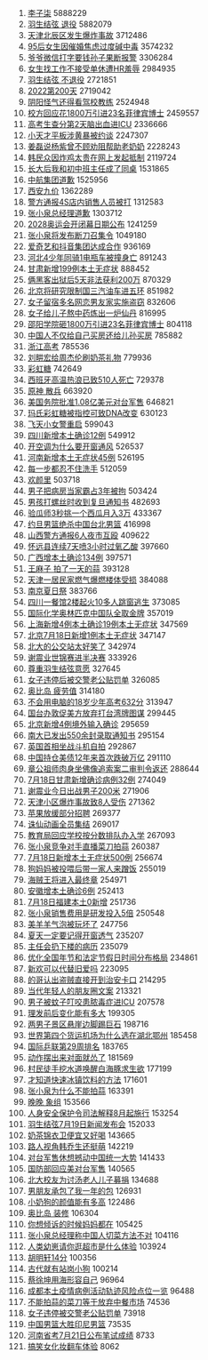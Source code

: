 1. [李子柒](https://s.weibo.com//weibo?q=%E6%9D%8E%E5%AD%90%E6%9F%92&Refer=top) 5888229
2. [羽生结弦 退役](https://s.weibo.com//weibo?q=%E7%BE%BD%E7%94%9F%E7%BB%93%E5%BC%A6%20%E9%80%80%E5%BD%B9&Refer=top) 5882079
3. [天津北辰区发生爆炸事故](https://s.weibo.com//weibo?q=%23%E5%A4%A9%E6%B4%A5%E5%8C%97%E8%BE%B0%E5%8C%BA%E5%8F%91%E7%94%9F%E7%88%86%E7%82%B8%E4%BA%8B%E6%95%85%23&Refer=top) 3712486
4. [95后女生因催婚焦虑过度碱中毒](https://s.weibo.com//weibo?q=%2395%E5%90%8E%E5%A5%B3%E7%94%9F%E5%9B%A0%E5%82%AC%E5%A9%9A%E7%84%A6%E8%99%91%E8%BF%87%E5%BA%A6%E7%A2%B1%E4%B8%AD%E6%AF%92%23&Refer=top) 3574232
5. [爷爷微信打字要钱孙子果断报警](https://s.weibo.com//weibo?q=%23%E7%88%B7%E7%88%B7%E5%BE%AE%E4%BF%A1%E6%89%93%E5%AD%97%E8%A6%81%E9%92%B1%E5%AD%99%E5%AD%90%E6%9E%9C%E6%96%AD%E6%8A%A5%E8%AD%A6%23&Refer=top) 3306284
6. [女生找工作不接受单休遭HR羞辱](https://s.weibo.com//weibo?q=%23%E5%A5%B3%E7%94%9F%E6%89%BE%E5%B7%A5%E4%BD%9C%E4%B8%8D%E6%8E%A5%E5%8F%97%E5%8D%95%E4%BC%91%E9%81%ADHR%E7%BE%9E%E8%BE%B1%23&Refer=top) 2984935
7. [羽生结弦 不退役](https://s.weibo.com//weibo?q=%E7%BE%BD%E7%94%9F%E7%BB%93%E5%BC%A6%20%E4%B8%8D%E9%80%80%E5%BD%B9&Refer=top) 2721851
8. [2022第200天](https://s.weibo.com//weibo?q=%232022%E7%AC%AC200%E5%A4%A9%23&Refer=top) 2719042
9. [阴阳怪气还得看驾校教练](https://s.weibo.com//weibo?q=%23%E9%98%B4%E9%98%B3%E6%80%AA%E6%B0%94%E8%BF%98%E5%BE%97%E7%9C%8B%E9%A9%BE%E6%A0%A1%E6%95%99%E7%BB%83%23&Refer=top) 2524948
10. [校方回应花1800万引进23名菲律宾博士](https://s.weibo.com//weibo?q=%23%E6%A0%A1%E6%96%B9%E5%9B%9E%E5%BA%94%E8%8A%B11800%E4%B8%87%E5%BC%95%E8%BF%9B23%E5%90%8D%E8%8F%B2%E5%BE%8B%E5%AE%BE%E5%8D%9A%E5%A3%AB%23&Refer=top) 2459557
11. [高考生查分第2天脑出血进ICU](https://s.weibo.com//weibo?q=%23%E9%AB%98%E8%80%83%E7%94%9F%E6%9F%A5%E5%88%86%E7%AC%AC2%E5%A4%A9%E8%84%91%E5%87%BA%E8%A1%80%E8%BF%9BICU%23&Refer=top) 2336666
12. [小天才平板涉黄暴被约谈](https://s.weibo.com//weibo?q=%23%E5%B0%8F%E5%A4%A9%E6%89%8D%E5%B9%B3%E6%9D%BF%E6%B6%89%E9%BB%84%E6%9A%B4%E8%A2%AB%E7%BA%A6%E8%B0%88%23&Refer=top) 2247307
13. [姜磊说杨紫曾不顾劝阻帮助老奶奶](https://s.weibo.com//weibo?q=%23%E5%A7%9C%E7%A3%8A%E8%AF%B4%E6%9D%A8%E7%B4%AB%E6%9B%BE%E4%B8%8D%E9%A1%BE%E5%8A%9D%E9%98%BB%E5%B8%AE%E5%8A%A9%E8%80%81%E5%A5%B6%E5%A5%B6%23&Refer=top) 2228243
14. [韩民众因炸鸡太贵在网上发起抵制](https://s.weibo.com//weibo?q=%23%E9%9F%A9%E6%B0%91%E4%BC%97%E5%9B%A0%E7%82%B8%E9%B8%A1%E5%A4%AA%E8%B4%B5%E5%9C%A8%E7%BD%91%E4%B8%8A%E5%8F%91%E8%B5%B7%E6%8A%B5%E5%88%B6%23&Refer=top) 2119724
15. [长大后我和初中班主任成了同桌](https://s.weibo.com//weibo?q=%23%E9%95%BF%E5%A4%A7%E5%90%8E%E6%88%91%E5%92%8C%E5%88%9D%E4%B8%AD%E7%8F%AD%E4%B8%BB%E4%BB%BB%E6%88%90%E4%BA%86%E5%90%8C%E6%A1%8C%23&Refer=top) 1531865
16. [中航集团道歉](https://s.weibo.com//weibo?q=%23%E4%B8%AD%E8%88%AA%E9%9B%86%E5%9B%A2%E9%81%93%E6%AD%89%23&Refer=top) 1525956
17. [西安九价](https://s.weibo.com//weibo?q=%E8%A5%BF%E5%AE%89%E4%B9%9D%E4%BB%B7&Refer=top) 1362289
18. [警方通报4S店内销售人员被打](https://s.weibo.com//weibo?q=%23%E8%AD%A6%E6%96%B9%E9%80%9A%E6%8A%A54S%E5%BA%97%E5%86%85%E9%94%80%E5%94%AE%E4%BA%BA%E5%91%98%E8%A2%AB%E6%89%93%23&Refer=top) 1312583
19. [张小泉总经理道歉](https://s.weibo.com//weibo?q=%23%E5%BC%A0%E5%B0%8F%E6%B3%89%E6%80%BB%E7%BB%8F%E7%90%86%E9%81%93%E6%AD%89%23&Refer=top) 1303712
20. [2028奥运会开闭幕日期公布](https://s.weibo.com//weibo?q=%232028%E5%A5%A5%E8%BF%90%E4%BC%9A%E5%BC%80%E9%97%AD%E5%B9%95%E6%97%A5%E6%9C%9F%E5%85%AC%E5%B8%83%23&Refer=top) 1241259
21. [张小泉将发布断刀召集令](https://s.weibo.com//weibo?q=%23%E5%BC%A0%E5%B0%8F%E6%B3%89%E5%B0%86%E5%8F%91%E5%B8%83%E6%96%AD%E5%88%80%E5%8F%AC%E9%9B%86%E4%BB%A4%23&Refer=top) 1049180
22. [爱奇艺和抖音集团达成合作](https://s.weibo.com//weibo?q=%23%E7%88%B1%E5%A5%87%E8%89%BA%E5%92%8C%E6%8A%96%E9%9F%B3%E9%9B%86%E5%9B%A2%E8%BE%BE%E6%88%90%E5%90%88%E4%BD%9C%23&Refer=top) 936169
23. [河北4少年同骑1电瓶车被撞身亡](https://s.weibo.com//weibo?q=%23%E6%B2%B3%E5%8C%974%E5%B0%91%E5%B9%B4%E5%90%8C%E9%AA%911%E7%94%B5%E7%93%B6%E8%BD%A6%E8%A2%AB%E6%92%9E%E8%BA%AB%E4%BA%A1%23&Refer=top) 891243
24. [甘肃新增199例本土无症状](https://s.weibo.com//weibo?q=%23%E7%94%98%E8%82%83%E6%96%B0%E5%A2%9E199%E4%BE%8B%E6%9C%AC%E5%9C%9F%E6%97%A0%E7%97%87%E7%8A%B6%23&Refer=top) 888452
25. [俩黑客出狱后5天非法获利200万](https://s.weibo.com//weibo?q=%23%E4%BF%A9%E9%BB%91%E5%AE%A2%E5%87%BA%E7%8B%B1%E5%90%8E5%E5%A4%A9%E9%9D%9E%E6%B3%95%E8%8E%B7%E5%88%A9200%E4%B8%87%23&Refer=top) 870329
26. [北京将研究限制国三汽油车进五环](https://s.weibo.com//weibo?q=%23%E5%8C%97%E4%BA%AC%E5%B0%86%E7%A0%94%E7%A9%B6%E9%99%90%E5%88%B6%E5%9B%BD%E4%B8%89%E6%B1%BD%E6%B2%B9%E8%BD%A6%E8%BF%9B%E4%BA%94%E7%8E%AF%23&Refer=top) 851982
27. [女子留宿多名网恋男友家实施盗窃](https://s.weibo.com//weibo?q=%23%E5%A5%B3%E5%AD%90%E7%95%99%E5%AE%BF%E5%A4%9A%E5%90%8D%E7%BD%91%E6%81%8B%E7%94%B7%E5%8F%8B%E5%AE%B6%E5%AE%9E%E6%96%BD%E7%9B%97%E7%AA%83%23&Refer=top) 832606
28. [女子给儿子熬中药炼出一炉仙丹](https://s.weibo.com//weibo?q=%23%E5%A5%B3%E5%AD%90%E7%BB%99%E5%84%BF%E5%AD%90%E7%86%AC%E4%B8%AD%E8%8D%AF%E7%82%BC%E5%87%BA%E4%B8%80%E7%82%89%E4%BB%99%E4%B8%B9%23&Refer=top) 816995
29. [邵阳学院砸1800万引进23名菲律宾博士](https://s.weibo.com//weibo?q=%23%E9%82%B5%E9%98%B3%E5%AD%A6%E9%99%A2%E7%A0%B81800%E4%B8%87%E5%BC%95%E8%BF%9B23%E5%90%8D%E8%8F%B2%E5%BE%8B%E5%AE%BE%E5%8D%9A%E5%A3%AB%23&Refer=top) 804118
30. [中国人不仅给自己买房还给儿孙买房](https://s.weibo.com//weibo?q=%23%E4%B8%AD%E5%9B%BD%E4%BA%BA%E4%B8%8D%E4%BB%85%E7%BB%99%E8%87%AA%E5%B7%B1%E4%B9%B0%E6%88%BF%E8%BF%98%E7%BB%99%E5%84%BF%E5%AD%99%E4%B9%B0%E6%88%BF%23&Refer=top) 785882
31. [浙江高考](https://s.weibo.com//weibo?q=%E6%B5%99%E6%B1%9F%E9%AB%98%E8%80%83&Refer=top) 785536
32. [刘畊宏给周杰伦刷奶茶礼物](https://s.weibo.com//weibo?q=%23%E5%88%98%E7%95%8A%E5%AE%8F%E7%BB%99%E5%91%A8%E6%9D%B0%E4%BC%A6%E5%88%B7%E5%A5%B6%E8%8C%B6%E7%A4%BC%E7%89%A9%23&Refer=top) 779936
33. [彩虹糖](https://s.weibo.com//weibo?q=%E5%BD%A9%E8%99%B9%E7%B3%96&Refer=top) 742649
34. [西班牙高温热浪已致510人死亡](https://s.weibo.com//weibo?q=%23%E8%A5%BF%E7%8F%AD%E7%89%99%E9%AB%98%E6%B8%A9%E7%83%AD%E6%B5%AA%E5%B7%B2%E8%87%B4510%E4%BA%BA%E6%AD%BB%E4%BA%A1%23&Refer=top) 729378
35. [原神 散兵](https://s.weibo.com//weibo?q=%E5%8E%9F%E7%A5%9E%20%E6%95%A3%E5%85%B5&Refer=top) 663920
36. [美国务院批准1.08亿美元对台军售](https://s.weibo.com//weibo?q=%23%E7%BE%8E%E5%9B%BD%E5%8A%A1%E9%99%A2%E6%89%B9%E5%87%861.08%E4%BA%BF%E7%BE%8E%E5%85%83%E5%AF%B9%E5%8F%B0%E5%86%9B%E5%94%AE%23&Refer=top) 646821
37. [玛氏彩虹糖被指控可致DNA改变](https://s.weibo.com//weibo?q=%23%E7%8E%9B%E6%B0%8F%E5%BD%A9%E8%99%B9%E7%B3%96%E8%A2%AB%E6%8C%87%E6%8E%A7%E5%8F%AF%E8%87%B4DNA%E6%94%B9%E5%8F%98%23&Refer=top) 630123
38. [飞天小女警重启](https://s.weibo.com//weibo?q=%23%E9%A3%9E%E5%A4%A9%E5%B0%8F%E5%A5%B3%E8%AD%A6%E9%87%8D%E5%90%AF%23&Refer=top) 599043
39. [四川新增本土确诊12例](https://s.weibo.com//weibo?q=%23%E5%9B%9B%E5%B7%9D%E6%96%B0%E5%A2%9E%E6%9C%AC%E5%9C%9F%E7%A1%AE%E8%AF%8A12%E4%BE%8B%23&Refer=top) 549912
40. [开空调为什么要开窗通风](https://s.weibo.com//weibo?q=%23%E5%BC%80%E7%A9%BA%E8%B0%83%E4%B8%BA%E4%BB%80%E4%B9%88%E8%A6%81%E5%BC%80%E7%AA%97%E9%80%9A%E9%A3%8E%23&Refer=top) 526537
41. [河南新增本土无症状45例](https://s.weibo.com//weibo?q=%23%E6%B2%B3%E5%8D%97%E6%96%B0%E5%A2%9E%E6%9C%AC%E5%9C%9F%E6%97%A0%E7%97%87%E7%8A%B645%E4%BE%8B%23&Refer=top) 526195
42. [每一步都忍不住洗手](https://s.weibo.com//weibo?q=%23%E6%AF%8F%E4%B8%80%E6%AD%A5%E9%83%BD%E5%BF%8D%E4%B8%8D%E4%BD%8F%E6%B4%97%E6%89%8B%23&Refer=top) 512059
43. [欢颜里](https://s.weibo.com//weibo?q=%E6%AC%A2%E9%A2%9C%E9%87%8C&Refer=top) 503718
44. [男子把病房当家霸占3年被拘](https://s.weibo.com//weibo?q=%23%E7%94%B7%E5%AD%90%E6%8A%8A%E7%97%85%E6%88%BF%E5%BD%93%E5%AE%B6%E9%9C%B8%E5%8D%A03%E5%B9%B4%E8%A2%AB%E6%8B%98%23&Refer=top) 503424
45. [男孩打螺丝时收到复旦通知书](https://s.weibo.com//weibo?q=%23%E7%94%B7%E5%AD%A9%E6%89%93%E8%9E%BA%E4%B8%9D%E6%97%B6%E6%94%B6%E5%88%B0%E5%A4%8D%E6%97%A6%E9%80%9A%E7%9F%A5%E4%B9%A6%23&Refer=top) 482693
46. [验瓜师3秒挑一个西瓜月入3万](https://s.weibo.com//weibo?q=%23%E9%AA%8C%E7%93%9C%E5%B8%883%E7%A7%92%E6%8C%91%E4%B8%80%E4%B8%AA%E8%A5%BF%E7%93%9C%E6%9C%88%E5%85%A53%E4%B8%87%23&Refer=top) 433367
47. [约旦男篮绝杀中国台北男篮](https://s.weibo.com//weibo?q=%23%E7%BA%A6%E6%97%A6%E7%94%B7%E7%AF%AE%E7%BB%9D%E6%9D%80%E4%B8%AD%E5%9B%BD%E5%8F%B0%E5%8C%97%E7%94%B7%E7%AF%AE%23&Refer=top) 416998
48. [山西警方通报6人夜市互殴](https://s.weibo.com//weibo?q=%23%E5%B1%B1%E8%A5%BF%E8%AD%A6%E6%96%B9%E9%80%9A%E6%8A%A56%E4%BA%BA%E5%A4%9C%E5%B8%82%E4%BA%92%E6%AE%B4%23&Refer=top) 409622
49. [怀远县连续7天喷3小时过氧乙酸](https://s.weibo.com//weibo?q=%23%E6%80%80%E8%BF%9C%E5%8E%BF%E8%BF%9E%E7%BB%AD7%E5%A4%A9%E5%96%B73%E5%B0%8F%E6%97%B6%E8%BF%87%E6%B0%A7%E4%B9%99%E9%85%B8%23&Refer=top) 397660
50. [广西增本土确诊134例](https://s.weibo.com//weibo?q=%23%E5%B9%BF%E8%A5%BF%E5%A2%9E%E6%9C%AC%E5%9C%9F%E7%A1%AE%E8%AF%8A134%E4%BE%8B%23&Refer=top) 397571
51. [王麻子 拍了一天的蒜](https://s.weibo.com//weibo?q=%E7%8E%8B%E9%BA%BB%E5%AD%90%20%E6%8B%8D%E4%BA%86%E4%B8%80%E5%A4%A9%E7%9A%84%E8%92%9C&Refer=top) 393128
52. [天津一居民家燃气爆燃楼体受损](https://s.weibo.com//weibo?q=%23%E5%A4%A9%E6%B4%A5%E4%B8%80%E5%B1%85%E6%B0%91%E5%AE%B6%E7%87%83%E6%B0%94%E7%88%86%E7%87%83%E6%A5%BC%E4%BD%93%E5%8F%97%E6%8D%9F%23&Refer=top) 384088
53. [南京夏日祭](https://s.weibo.com//weibo?q=%E5%8D%97%E4%BA%AC%E5%A4%8F%E6%97%A5%E7%A5%AD&Refer=top) 383766
54. [四川一餐馆2楼起火10多人跳窗逃生](https://s.weibo.com//weibo?q=%23%E5%9B%9B%E5%B7%9D%E4%B8%80%E9%A4%90%E9%A6%862%E6%A5%BC%E8%B5%B7%E7%81%AB10%E5%A4%9A%E4%BA%BA%E8%B7%B3%E7%AA%97%E9%80%83%E7%94%9F%23&Refer=top) 373085
55. [国际化学奥林匹克中国队全取金牌](https://s.weibo.com//weibo?q=%23%E5%9B%BD%E9%99%85%E5%8C%96%E5%AD%A6%E5%A5%A5%E6%9E%97%E5%8C%B9%E5%85%8B%E4%B8%AD%E5%9B%BD%E9%98%9F%E5%85%A8%E5%8F%96%E9%87%91%E7%89%8C%23&Refer=top) 357019
56. [上海新增4例本土确诊19例本土无症状](https://s.weibo.com//weibo?q=%23%E4%B8%8A%E6%B5%B7%E6%96%B0%E5%A2%9E4%E4%BE%8B%E6%9C%AC%E5%9C%9F%E7%A1%AE%E8%AF%8A19%E4%BE%8B%E6%9C%AC%E5%9C%9F%E6%97%A0%E7%97%87%E7%8A%B6%23&Refer=top) 347569
57. [北京7月18日新增1例本土无症状](https://s.weibo.com//weibo?q=%23%E5%8C%97%E4%BA%AC7%E6%9C%8818%E6%97%A5%E6%96%B0%E5%A2%9E1%E4%BE%8B%E6%9C%AC%E5%9C%9F%E6%97%A0%E7%97%87%E7%8A%B6%23&Refer=top) 347147
58. [北大的公交站太好笑了](https://s.weibo.com//weibo?q=%23%E5%8C%97%E5%A4%A7%E7%9A%84%E5%85%AC%E4%BA%A4%E7%AB%99%E5%A4%AA%E5%A5%BD%E7%AC%91%E4%BA%86%23&Refer=top) 342974
59. [谢震业世锦赛进半决赛](https://s.weibo.com//weibo?q=%23%E8%B0%A2%E9%9C%87%E4%B8%9A%E4%B8%96%E9%94%A6%E8%B5%9B%E8%BF%9B%E5%8D%8A%E5%86%B3%E8%B5%9B%23&Refer=top) 333926
60. [尊重羽生结弦意愿](https://s.weibo.com//weibo?q=%23%E5%B0%8A%E9%87%8D%E7%BE%BD%E7%94%9F%E7%BB%93%E5%BC%A6%E6%84%8F%E6%84%BF%23&Refer=top) 327645
61. [女子违停后被交警老公贴罚单](https://s.weibo.com//weibo?q=%23%E5%A5%B3%E5%AD%90%E8%BF%9D%E5%81%9C%E5%90%8E%E8%A2%AB%E4%BA%A4%E8%AD%A6%E8%80%81%E5%85%AC%E8%B4%B4%E7%BD%9A%E5%8D%95%23&Refer=top) 326085
62. [奥比岛 疲劳值](https://s.weibo.com//weibo?q=%E5%A5%A5%E6%AF%94%E5%B2%9B%20%E7%96%B2%E5%8A%B3%E5%80%BC&Refer=top) 314180
63. [不会用电脑的18岁少年高考632分](https://s.weibo.com//weibo?q=%23%E4%B8%8D%E4%BC%9A%E7%94%A8%E7%94%B5%E8%84%91%E7%9A%8418%E5%B2%81%E5%B0%91%E5%B9%B4%E9%AB%98%E8%80%83632%E5%88%86%23&Refer=top) 313947
64. [国台办敦促美方放弃打台湾牌图谋](https://s.weibo.com//weibo?q=%23%E5%9B%BD%E5%8F%B0%E5%8A%9E%E6%95%A6%E4%BF%83%E7%BE%8E%E6%96%B9%E6%94%BE%E5%BC%83%E6%89%93%E5%8F%B0%E6%B9%BE%E7%89%8C%E5%9B%BE%E8%B0%8B%23&Refer=top) 299445
65. [北京新增4例境外输入确诊](https://s.weibo.com//weibo?q=%23%E5%8C%97%E4%BA%AC%E6%96%B0%E5%A2%9E4%E4%BE%8B%E5%A2%83%E5%A4%96%E8%BE%93%E5%85%A5%E7%A1%AE%E8%AF%8A%23&Refer=top) 295659
66. [南大已发出550余封录取通知书](https://s.weibo.com//weibo?q=%23%E5%8D%97%E5%A4%A7%E5%B7%B2%E5%8F%91%E5%87%BA550%E4%BD%99%E5%B0%81%E5%BD%95%E5%8F%96%E9%80%9A%E7%9F%A5%E4%B9%A6%23&Refer=top) 295154
67. [英国首相坐战斗机自拍](https://s.weibo.com//weibo?q=%23%E8%8B%B1%E5%9B%BD%E9%A6%96%E7%9B%B8%E5%9D%90%E6%88%98%E6%96%97%E6%9C%BA%E8%87%AA%E6%8B%8D%23&Refer=top) 292867
68. [中国持仓美债12年来首次跌破万亿](https://s.weibo.com//weibo?q=%23%E4%B8%AD%E5%9B%BD%E6%8C%81%E4%BB%93%E7%BE%8E%E5%80%BA12%E5%B9%B4%E6%9D%A5%E9%A6%96%E6%AC%A1%E8%B7%8C%E7%A0%B4%E4%B8%87%E4%BA%BF%23&Refer=top) 291110
69. [章公祖师肉身坐佛像追索案二审判令返还](https://s.weibo.com//weibo?q=%23%E7%AB%A0%E5%85%AC%E7%A5%96%E5%B8%88%E8%82%89%E8%BA%AB%E5%9D%90%E4%BD%9B%E5%83%8F%E8%BF%BD%E7%B4%A2%E6%A1%88%E4%BA%8C%E5%AE%A1%E5%88%A4%E4%BB%A4%E8%BF%94%E8%BF%98%23&Refer=top) 288644
70. [7月18日甘肃新增确诊病例32例](https://s.weibo.com//weibo?q=%237%E6%9C%8818%E6%97%A5%E7%94%98%E8%82%83%E6%96%B0%E5%A2%9E%E7%A1%AE%E8%AF%8A%E7%97%85%E4%BE%8B32%E4%BE%8B%23&Refer=top) 274049
71. [谢震业今日出战男子200米](https://s.weibo.com//weibo?q=%23%E8%B0%A2%E9%9C%87%E4%B8%9A%E4%BB%8A%E6%97%A5%E5%87%BA%E6%88%98%E7%94%B7%E5%AD%90200%E7%B1%B3%23&Refer=top) 271906
72. [天津小区爆炸事故致8人受伤](https://s.weibo.com//weibo?q=%23%E5%A4%A9%E6%B4%A5%E5%B0%8F%E5%8C%BA%E7%88%86%E7%82%B8%E4%BA%8B%E6%95%85%E8%87%B48%E4%BA%BA%E5%8F%97%E4%BC%A4%23&Refer=top) 271362
73. [苹果放缓部分招聘](https://s.weibo.com//weibo?q=%23%E8%8B%B9%E6%9E%9C%E6%94%BE%E7%BC%93%E9%83%A8%E5%88%86%E6%8B%9B%E8%81%98%23&Refer=top) 269377
74. [诛仙动画全员集结](https://s.weibo.com//weibo?q=%23%E8%AF%9B%E4%BB%99%E5%8A%A8%E7%94%BB%E5%85%A8%E5%91%98%E9%9B%86%E7%BB%93%23&Refer=top) 269017
75. [教育局回应学校按分数排队办入学](https://s.weibo.com//weibo?q=%23%E6%95%99%E8%82%B2%E5%B1%80%E5%9B%9E%E5%BA%94%E5%AD%A6%E6%A0%A1%E6%8C%89%E5%88%86%E6%95%B0%E6%8E%92%E9%98%9F%E5%8A%9E%E5%85%A5%E5%AD%A6%23&Refer=top) 267093
76. [张小泉竞争对手直播菜刀拍蒜](https://s.weibo.com//weibo?q=%23%E5%BC%A0%E5%B0%8F%E6%B3%89%E7%AB%9E%E4%BA%89%E5%AF%B9%E6%89%8B%E7%9B%B4%E6%92%AD%E8%8F%9C%E5%88%80%E6%8B%8D%E8%92%9C%23&Refer=top) 260387
77. [7月18日新增本土无症状500例](https://s.weibo.com//weibo?q=%237%E6%9C%8818%E6%97%A5%E6%96%B0%E5%A2%9E%E6%9C%AC%E5%9C%9F%E6%97%A0%E7%97%87%E7%8A%B6500%E4%BE%8B%23&Refer=top) 256674
78. [狗妈妈被投喂后带一家人来蹭饭](https://s.weibo.com//weibo?q=%23%E7%8B%97%E5%A6%88%E5%A6%88%E8%A2%AB%E6%8A%95%E5%96%82%E5%90%8E%E5%B8%A6%E4%B8%80%E5%AE%B6%E4%BA%BA%E6%9D%A5%E8%B9%AD%E9%A5%AD%23&Refer=top) 255019
79. [海贼王将进入最终章](https://s.weibo.com//weibo?q=%23%E6%B5%B7%E8%B4%BC%E7%8E%8B%E5%B0%86%E8%BF%9B%E5%85%A5%E6%9C%80%E7%BB%88%E7%AB%A0%23&Refer=top) 254971
80. [安徽增本土确诊6例](https://s.weibo.com//weibo?q=%23%E5%AE%89%E5%BE%BD%E5%A2%9E%E6%9C%AC%E5%9C%9F%E7%A1%AE%E8%AF%8A6%E4%BE%8B%23&Refer=top) 252413
81. [7月18日福建本土0新增](https://s.weibo.com//weibo?q=7%E6%9C%8818%E6%97%A5%E7%A6%8F%E5%BB%BA%E6%9C%AC%E5%9C%9F0%E6%96%B0%E5%A2%9E&Refer=top) 251736
82. [张小泉销售费用是研发投入5倍](https://s.weibo.com//weibo?q=%23%E5%BC%A0%E5%B0%8F%E6%B3%89%E9%94%80%E5%94%AE%E8%B4%B9%E7%94%A8%E6%98%AF%E7%A0%94%E5%8F%91%E6%8A%95%E5%85%A55%E5%80%8D%23&Refer=top) 250548
83. [美羊羊气泡被玩坏了](https://s.weibo.com//weibo?q=%23%E7%BE%8E%E7%BE%8A%E7%BE%8A%E6%B0%94%E6%B3%A1%E8%A2%AB%E7%8E%A9%E5%9D%8F%E4%BA%86%23&Refer=top) 247756
84. [夏天一定要记得开窗透气](https://s.weibo.com//weibo?q=%23%E5%A4%8F%E5%A4%A9%E4%B8%80%E5%AE%9A%E8%A6%81%E8%AE%B0%E5%BE%97%E5%BC%80%E7%AA%97%E9%80%8F%E6%B0%94%23&Refer=top) 235207
85. [主任会扔下楼的病历](https://s.weibo.com//weibo?q=%23%E4%B8%BB%E4%BB%BB%E4%BC%9A%E6%89%94%E4%B8%8B%E6%A5%BC%E7%9A%84%E7%97%85%E5%8E%86%23&Refer=top) 235079
86. [优化全国年节和法定节假日时间分布格局](https://s.weibo.com//weibo?q=%23%E4%BC%98%E5%8C%96%E5%85%A8%E5%9B%BD%E5%B9%B4%E8%8A%82%E5%92%8C%E6%B3%95%E5%AE%9A%E8%8A%82%E5%81%87%E6%97%A5%E6%97%B6%E9%97%B4%E5%88%86%E5%B8%83%E6%A0%BC%E5%B1%80%23&Refer=top) 234861
87. [新欢可以代替旧爱吗](https://s.weibo.com//weibo?q=%23%E6%96%B0%E6%AC%A2%E5%8F%AF%E4%BB%A5%E4%BB%A3%E6%9B%BF%E6%97%A7%E7%88%B1%E5%90%97%23&Refer=top) 223095
88. [的哥认出盗贼直接开到治安卡口](https://s.weibo.com//weibo?q=%23%E7%9A%84%E5%93%A5%E8%AE%A4%E5%87%BA%E7%9B%97%E8%B4%BC%E7%9B%B4%E6%8E%A5%E5%BC%80%E5%88%B0%E6%B2%BB%E5%AE%89%E5%8D%A1%E5%8F%A3%23&Refer=top) 214295
89. [当代年轻人的朋友圈文案](https://s.weibo.com//weibo?q=%23%E5%BD%93%E4%BB%A3%E5%B9%B4%E8%BD%BB%E4%BA%BA%E7%9A%84%E6%9C%8B%E5%8F%8B%E5%9C%88%E6%96%87%E6%A1%88%23&Refer=top) 213321
90. [男子被蚊子叮咬患脓毒症进ICU](https://s.weibo.com//weibo?q=%23%E7%94%B7%E5%AD%90%E8%A2%AB%E8%9A%8A%E5%AD%90%E5%8F%AE%E5%92%AC%E6%82%A3%E8%84%93%E6%AF%92%E7%97%87%E8%BF%9BICU%23&Refer=top) 207578
91. [理发前后变化能有多大](https://s.weibo.com//weibo?q=%23%E7%90%86%E5%8F%91%E5%89%8D%E5%90%8E%E5%8F%98%E5%8C%96%E8%83%BD%E6%9C%89%E5%A4%9A%E5%A4%A7%23&Refer=top) 199305
92. [两男子景区悬崖边脚踢巨石](https://s.weibo.com//weibo?q=%23%E4%B8%A4%E7%94%B7%E5%AD%90%E6%99%AF%E5%8C%BA%E6%82%AC%E5%B4%96%E8%BE%B9%E8%84%9A%E8%B8%A2%E5%B7%A8%E7%9F%B3%23&Refer=top) 198716
93. [世界第四个货运机场为什么选在湖北鄂州](https://s.weibo.com//weibo?q=%E4%B8%96%E7%95%8C%E7%AC%AC%E5%9B%9B%E4%B8%AA%E8%B4%A7%E8%BF%90%E6%9C%BA%E5%9C%BA%E4%B8%BA%E4%BB%80%E4%B9%88%E9%80%89%E5%9C%A8%E6%B9%96%E5%8C%97%E9%84%82%E5%B7%9E&Refer=top) 185458
94. [国际乒联第29周排名](https://s.weibo.com//weibo?q=%23%E5%9B%BD%E9%99%85%E4%B9%92%E8%81%94%E7%AC%AC29%E5%91%A8%E6%8E%92%E5%90%8D%23&Refer=top) 183765
95. [动作摆出来对面就怂了](https://s.weibo.com//weibo?q=%23%E5%8A%A8%E4%BD%9C%E6%91%86%E5%87%BA%E6%9D%A5%E5%AF%B9%E9%9D%A2%E5%B0%B1%E6%80%82%E4%BA%86%23&Refer=top) 181569
96. [村民徒手挖水道唤醒白海豚求生欲](https://s.weibo.com//weibo?q=%23%E6%9D%91%E6%B0%91%E5%BE%92%E6%89%8B%E6%8C%96%E6%B0%B4%E9%81%93%E5%94%A4%E9%86%92%E7%99%BD%E6%B5%B7%E8%B1%9A%E6%B1%82%E7%94%9F%E6%AC%B2%23&Refer=top) 177199
97. [才知道快速冰镇饮料的方法](https://s.weibo.com//weibo?q=%23%E6%89%8D%E7%9F%A5%E9%81%93%E5%BF%AB%E9%80%9F%E5%86%B0%E9%95%87%E9%A5%AE%E6%96%99%E7%9A%84%E6%96%B9%E6%B3%95%23&Refer=top) 171601
98. [张小泉为什么不能拍蒜](https://s.weibo.com//weibo?q=%23%E5%BC%A0%E5%B0%8F%E6%B3%89%E4%B8%BA%E4%BB%80%E4%B9%88%E4%B8%8D%E8%83%BD%E6%8B%8D%E8%92%9C%23&Refer=top) 163391
99. [晚晚 象组](https://s.weibo.com//weibo?q=%E6%99%9A%E6%99%9A%20%E8%B1%A1%E7%BB%84&Refer=top) 153566
100. [人身安全保护令司法解释8月起施行](https://s.weibo.com//weibo?q=%23%E4%BA%BA%E8%BA%AB%E5%AE%89%E5%85%A8%E4%BF%9D%E6%8A%A4%E4%BB%A4%E5%8F%B8%E6%B3%95%E8%A7%A3%E9%87%8A8%E6%9C%88%E8%B5%B7%E6%96%BD%E8%A1%8C%23&Refer=top) 153254
101. [羽生结弦7月19日新闻发布会](https://s.weibo.com//weibo?q=%23%E7%BE%BD%E7%94%9F%E7%BB%93%E5%BC%A67%E6%9C%8819%E6%97%A5%E6%96%B0%E9%97%BB%E5%8F%91%E5%B8%83%E4%BC%9A%23&Refer=top) 152033
102. [奶茶锦衣卫便宜又好喝](https://s.weibo.com//weibo?q=%23%E5%A5%B6%E8%8C%B6%E9%94%A6%E8%A1%A3%E5%8D%AB%E4%BE%BF%E5%AE%9C%E5%8F%88%E5%A5%BD%E5%96%9D%23&Refer=top) 143665
103. [路人视角韩乔生还挺萌](https://s.weibo.com//weibo?q=%23%E8%B7%AF%E4%BA%BA%E8%A7%86%E8%A7%92%E9%9F%A9%E4%B9%94%E7%94%9F%E8%BF%98%E6%8C%BA%E8%90%8C%23&Refer=top) 142219
104. [对台军售休想撼动中国统一大势](https://s.weibo.com//weibo?q=%23%E5%AF%B9%E5%8F%B0%E5%86%9B%E5%94%AE%E4%BC%91%E6%83%B3%E6%92%BC%E5%8A%A8%E4%B8%AD%E5%9B%BD%E7%BB%9F%E4%B8%80%E5%A4%A7%E5%8A%BF%23&Refer=top) 141433
105. [国防部回应美对台军售](https://s.weibo.com//weibo?q=%23%E5%9B%BD%E9%98%B2%E9%83%A8%E5%9B%9E%E5%BA%94%E7%BE%8E%E5%AF%B9%E5%8F%B0%E5%86%9B%E5%94%AE%23&Refer=top) 140565
106. [北大校友为讨汤老人儿子募捐](https://s.weibo.com//weibo?q=%23%E5%8C%97%E5%A4%A7%E6%A0%A1%E5%8F%8B%E4%B8%BA%E8%AE%A8%E6%B1%A4%E8%80%81%E4%BA%BA%E5%84%BF%E5%AD%90%E5%8B%9F%E6%8D%90%23&Refer=top) 134688
107. [男朋友承包了我一年的包](https://s.weibo.com//weibo?q=%23%E7%94%B7%E6%9C%8B%E5%8F%8B%E6%89%BF%E5%8C%85%E4%BA%86%E6%88%91%E4%B8%80%E5%B9%B4%E7%9A%84%E5%8C%85%23&Refer=top) 126931
108. [小奶狗的颜值能有多高](https://s.weibo.com//weibo?q=%23%E5%B0%8F%E5%A5%B6%E7%8B%97%E7%9A%84%E9%A2%9C%E5%80%BC%E8%83%BD%E6%9C%89%E5%A4%9A%E9%AB%98%23&Refer=top) 122486
109. [奥比岛 装修](https://s.weibo.com//weibo?q=%E5%A5%A5%E6%AF%94%E5%B2%9B%20%E8%A3%85%E4%BF%AE&Refer=top) 106304
110. [你想倾诉的时候妈妈都在](https://s.weibo.com//weibo?q=%23%E4%BD%A0%E6%83%B3%E5%80%BE%E8%AF%89%E7%9A%84%E6%97%B6%E5%80%99%E5%A6%88%E5%A6%88%E9%83%BD%E5%9C%A8%23&Refer=top) 105425
111. [张小泉总经理称中国人切菜方法不对](https://s.weibo.com//weibo?q=%23%E5%BC%A0%E5%B0%8F%E6%B3%89%E6%80%BB%E7%BB%8F%E7%90%86%E7%A7%B0%E4%B8%AD%E5%9B%BD%E4%BA%BA%E5%88%87%E8%8F%9C%E6%96%B9%E6%B3%95%E4%B8%8D%E5%AF%B9%23&Refer=top) 104116
112. [人类幼崽请你逛超市是什么体验](https://s.weibo.com//weibo?q=%23%E4%BA%BA%E7%B1%BB%E5%B9%BC%E5%B4%BD%E8%AF%B7%E4%BD%A0%E9%80%9B%E8%B6%85%E5%B8%82%E6%98%AF%E4%BB%80%E4%B9%88%E4%BD%93%E9%AA%8C%23&Refer=top) 103924
113. [胡明轩14分](https://s.weibo.com//weibo?q=%23%E8%83%A1%E6%98%8E%E8%BD%A914%E5%88%86%23&Refer=top) 100356
114. [古代就有站岗小狗](https://s.weibo.com//weibo?q=%23%E5%8F%A4%E4%BB%A3%E5%B0%B1%E6%9C%89%E7%AB%99%E5%B2%97%E5%B0%8F%E7%8B%97%23&Refer=top) 100214
115. [蔡徐坤用海形容自己](https://s.weibo.com//weibo?q=%23%E8%94%A1%E5%BE%90%E5%9D%A4%E7%94%A8%E6%B5%B7%E5%BD%A2%E5%AE%B9%E8%87%AA%E5%B7%B1%23&Refer=top) 96964
116. [成都本土疫情病例活动轨迹风险点位一览](https://s.weibo.com//weibo?q=%23%E6%88%90%E9%83%BD%E6%9C%AC%E5%9C%9F%E7%96%AB%E6%83%85%E7%97%85%E4%BE%8B%E6%B4%BB%E5%8A%A8%E8%BD%A8%E8%BF%B9%E9%A3%8E%E9%99%A9%E7%82%B9%E4%BD%8D%E4%B8%80%E8%A7%88%23&Refer=top) 96488
117. [不能拍蒜的菜刀等于放弃中餐市场](https://s.weibo.com//weibo?q=%23%E4%B8%8D%E8%83%BD%E6%8B%8D%E8%92%9C%E7%9A%84%E8%8F%9C%E5%88%80%E7%AD%89%E4%BA%8E%E6%94%BE%E5%BC%83%E4%B8%AD%E9%A4%90%E5%B8%82%E5%9C%BA%23&Refer=top) 74536
118. [女子违停被交警老公贴罚单](https://s.weibo.com//weibo?q=%23%E5%A5%B3%E5%AD%90%E8%BF%9D%E5%81%9C%E8%A2%AB%E4%BA%A4%E8%AD%A6%E8%80%81%E5%85%AC%E8%B4%B4%E7%BD%9A%E5%8D%95%23&Refer=top) 73918
119. [中国男篮大胜印尼男篮](https://s.weibo.com//weibo?q=%23%E4%B8%AD%E5%9B%BD%E7%94%B7%E7%AF%AE%E5%A4%A7%E8%83%9C%E5%8D%B0%E5%B0%BC%E7%94%B7%E7%AF%AE%23&Refer=top) 73535
120. [河南省考7月21日公布笔试成绩](https://s.weibo.com//weibo?q=%23%E6%B2%B3%E5%8D%97%E7%9C%81%E8%80%837%E6%9C%8821%E6%97%A5%E5%85%AC%E5%B8%83%E7%AC%94%E8%AF%95%E6%88%90%E7%BB%A9%23&Refer=top) 8733
121. [搞笑女化妆翻车体验](https://s.weibo.com//weibo?q=%23%E6%90%9E%E7%AC%91%E5%A5%B3%E5%8C%96%E5%A6%86%E7%BF%BB%E8%BD%A6%E4%BD%93%E9%AA%8C%23&Refer=top) 8062
